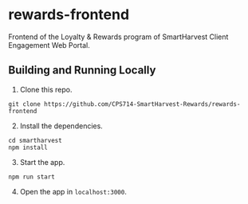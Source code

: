 # rewards-frontend
Frontend of the Loyalty &amp; Rewards program of SmartHarvest Client Engagement Web Portal.

## Building and Running Locally
1. Clone this repo.
```
git clone https://github.com/CPS714-SmartHarvest-Rewards/rewards-frontend
```
2. Install the dependencies.
```
cd smartharvest
npm install
```
3. Start the app.
```
npm run start
```
4. Open the app in `localhost:3000`.
